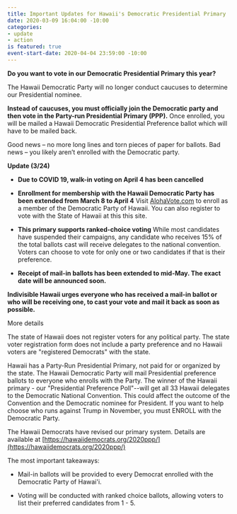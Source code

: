 ```yaml
---
title: Important Updates for Hawaii's Democratic Presidential Primary
date: 2020-03-09 16:04:00 -10:00
categories:
- update
- action
is featured: true
event-start-date: 2020-04-04 23:59:00 -10:00
---
```


**Do you want to vote in our Democratic Presidential Primary this year?**

The Hawaii Democratic Party will no longer conduct caucuses to determine our Presidential nominee.

**Instead of caucuses, you must officially join the Democratic party and then vote in the Party-run Presidential Primary (PPP).** Once enrolled, you will be mailed a  Hawaii Democratic Presidential Preference ballot which will have to be mailed back.

Good news – no more long lines and torn pieces of paper for ballots. Bad news – you likely aren’t enrolled with the Democratic party.

**Update (3/24)**

* **Due to COVID 19, walk-in voting on April 4 has been cancelled**

* **Enrollment for membership with the Hawaii Democratic Party has been extended from March 8 to April 4**
  Visit [AlohaVote.com](http://AlohaVote.com) to enroll as a member of the Democratic Party of Hawaii. You can also register to vote with the State of Hawaii at this this site.

* **This primary supports ranked-choice voting**
  While most candidates have suspended their campaigns, any candidate who receives 15% of the total ballots cast will receive delegates to the national convention. Voters can choose to vote for only one or two candidates if that is their preference.

* **Receipt of mail-in ballots has been extended to mid-May. The exact date will be announced soon.**

**Indivisible Hawaii urges everyone who has received a mail-in ballot or who will be receiving one, to cast your vote and mail it back as soon as possible.**

More details

The state of Hawaii does not register voters for any political party.  The state voter registration form does not include a party preference and no Hawaii voters are "registered Democrats" with the state.

Hawaii has a Party-Run Presidential Primary, not paid for or organized by the state.  The Hawaii Democratic Party will mail Presidential preference ballots to everyone who enrolls with the Party.  The winner of the Hawaii primary - our "Presidential Preference Poll"--will get all 33 Hawaii delegates to the Democratic National Convention.  This could affect the outcome of the Convention and the Democratic nominee for President.  If you want to help choose who runs against Trump in November, you must ENROLL with the Democratic Party.

The Hawaii Democrats have revised our primary system.  Details are available at [https://hawaiidemocrats.org/2020ppp/](https://hawaiidemocrats.org/2020ppp/)

The most important takeaways:

* Mail-in ballots will be provided to every Democrat enrolled with the Democratic Party of Hawai'i.

* Voting will be conducted with ranked choice ballots, allowing voters to list their preferred candidates from 1 - 5.